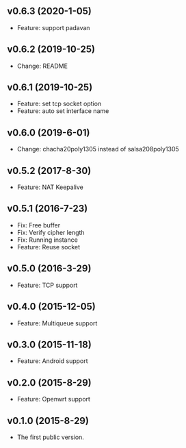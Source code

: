 v0.6.3 (2020-1-05)
-----------
* Feature: support padavan


v0.6.2 (2019-10-25)
-----------
* Change: README


v0.6.1 (2019-10-25)
-----------
* Feature: set tcp socket option
* Feature: auto set interface name


v0.6.0 (2019-6-01)
-----------
* Change: chacha20poly1305 instead of salsa208poly1305


v0.5.2 (2017-8-30)
-----------
* Feature: NAT Keepalive


v0.5.1 (2016-7-23)
-----------
* Fix: Free buffer
* Fix: Verify cipher length
* Fix: Running instance
* Feature: Reuse socket


v0.5.0 (2016-3-29)
-----------
* Feature: TCP support


v0.4.0 (2015-12-05)
-----------
* Feature: Multiqueue support


v0.3.0 (2015-11-18)
-----------
* Feature: Android support


v0.2.0 (2015-8-29)
-----------
* Feature: Openwrt support


v0.1.0 (2015-8-29)
-----------
* The first public version.
